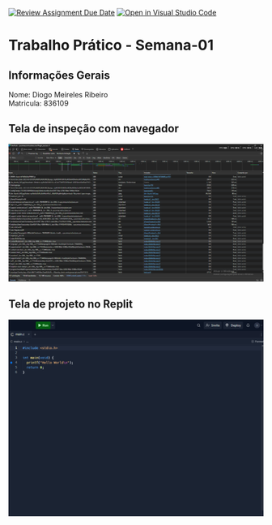 [![Review Assignment Due Date](https://classroom.github.com/assets/deadline-readme-button-22041afd0340ce965d47ae6ef1cefeee28c7c493a6346c4f15d667ab976d596c.svg)](https://classroom.github.com/a/Ue6hVgM5)
[![Open in Visual Studio Code](https://classroom.github.com/assets/open-in-vscode-2e0aaae1b6195c2367325f4f02e2d04e9abb55f0b24a779b69b11b9e10269abc.svg)](https://classroom.github.com/online_ide?assignment_repo_id=18503562&assignment_repo_type=AssignmentRepo)
# Trabalho Prático - Semana-01

## Informações Gerais
Nome: Diogo Meireles Ribeiro    
Matricula: 836109

## Tela de inspeção com navegador
![alt text](image-1.png)

## Tela de projeto no Replit

![alt text](image.png)